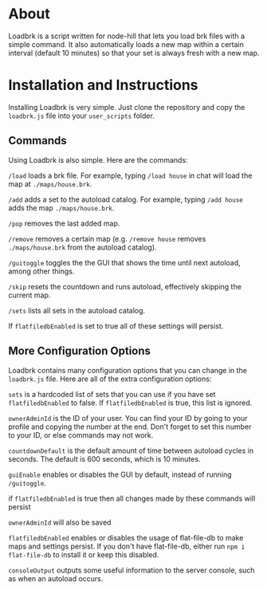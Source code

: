 # About
Loadbrk is a script written for node-hill that lets you load brk files with a simple command. It also automatically loads a new map within a certain interval (default 10 minutes) so that your set is always fresh with a new map.

# Installation and Instructions
Installing Loadbrk is very simple. Just clone the repository and copy the `loadbrk.js` file into your `user_scripts` folder.

## Commands
Using Loadbrk is also simple. Here are the commands:

`/load` loads a brk file. For example, typing `/load house` in chat will load the map at `./maps/house.brk`.

`/add` adds a set to the autoload catalog. For example, typing `/add house` adds the map `./maps/house.brk`.

`/pop` removes the last added map.

`/remove` removes a certain map (e.g. `/remove house` removes `./maps/house.brk` from the autoload catalog).

`/guitoggle` toggles the the GUI that shows the time until next autoload, among other things.

`/skip` resets the countdown and runs autoload, effectively skipping the current map.

`/sets` lists all sets in the autoload catalog.

If `flatfiledbEnabled` is set to true all of these settings will persist.

## More Configuration Options
Loadbrk contains many configuration options that you can change in the `loadbrk.js` file. Here are all of the extra configuration options:

`sets` is a hardcoded list of sets that you can use if you have set `flatfiledbEnabled` to false. If `flatfiledbEnabled` is true, this list is ignored.

`ownerAdminId` is the ID of your user. You can find your ID by going to your profile and copying the number at the end. Don't forget to set this number to your ID, or else commands may not work.

`countdownDefault` is the default amount of time between autoload cycles in seconds. The default is 600 seconds, which is 10 minutes.

`guiEnable` enables or disables the GUI by default, instead of running `/guitoggle`.

if `flatfiledbEnabled` is true then all changes made by these commands will persist

`ownerAdminId` will also be saved

`flatfiledbEnabled` enables or disables the usage of flat-file-db to make maps and settings persist. If you don't have flat-file-db, either run `npm i flat-file-db` to install it or keep this disabled.

`consoleOutput` outputs some useful information to the server console, such as when an autoload occurs.
